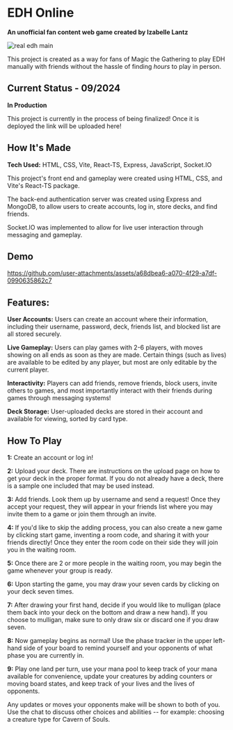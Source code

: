 # EDH Online

**An unofficial fan content web game created by Izabelle Lantz**

![real edh main](https://github.com/user-attachments/assets/2ad07efe-7f00-4392-a6c9-d48a022652f1)

This project is created as a way for fans of Magic the Gathering to play EDH manually with friends without the hassle of finding *hours* to play in person.

## Current Status - 09/2024
**In Production**

This project is currently in the process of being finalized! Once it is deployed the link will be uploaded here!

## How It's Made
**Tech Used:** HTML, CSS, Vite, React-TS, Express, JavaScript, Socket.IO

This project's front end and gameplay were created using HTML, CSS, and Vite's React-TS package. 

The back-end authentication server was created using Express and MongoDB, to allow users to create accounts, log in, store decks, and find friends.

Socket.IO was implemented to allow for live user interaction through messaging and gameplay.

## Demo

https://github.com/user-attachments/assets/a68dbea6-a070-4f29-a7df-0990635862c7

## Features:
**User Accounts:** Users can create an account where their information, including their username, password, deck, friends list, and blocked list are all stored securely.

**Live Gameplay:** Users can play games with 2-6 players, with moves showing on all ends as soon as they are made. Certain things (such as lives) are available to be edited by any player, but most are only editable by the current player.

**Interactivity:** Players can add friends, remove friends, block users, invite others to games, and most importantly interact with their friends during games through messaging systems!

**Deck Storage:** User-uploaded decks are stored in their account and available for viewing, sorted by card type.

## How To Play
**1:** Create an account or log in!

**2:** Upload your deck. There are instructions on the upload page on how to get your deck in the proper format. If you do not already have a deck, there is a sample one included that may be used instead.

**3:** Add friends. Look them up by username and send a request! Once they accept your request, they will appear in your friends list where you may invite them to a game or join them through an invite.

**4:** If you'd like to skip the adding process, you can also create a new game by clicking start game, inventing a room code, and sharing it with your friends directly! Once they enter the room code on their side they will join you in the waiting room.

**5:** Once there are 2 or more people in the waiting room, you may begin the game whenever your group is ready.

**6:** Upon starting the game, you may draw your seven cards by clicking on your deck seven times.

**7:** After drawing your first hand, decide if you would like to mulligan (place them back into your deck on the bottom and draw a new hand). If you choose to mulligan, make sure to only draw six or discard one if you draw seven.

**8:** Now gameplay begins as normal! Use the phase tracker in the upper left-hand side of your board to remind yourself and your opponents of what phase you are currently in.

**9:** Play one land per turn, use your mana pool to keep track of your mana available for convenience, update your creatures by adding counters or moving board states, and keep track of your lives and the lives of opponents.

Any updates or moves your opponents make will be shown to both of you. Use the chat to discuss other choices and abilities -- for example: choosing a creature type for Cavern of Souls.
